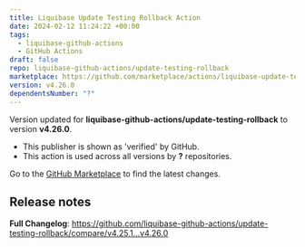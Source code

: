 ```yaml
---
title: Liquibase Update Testing Rollback Action
date: 2024-02-12 11:24:22 +00:00
tags:
  - liquibase-github-actions
  - GitHub Actions
draft: false
repo: liquibase-github-actions/update-testing-rollback
marketplace: https://github.com/marketplace/actions/liquibase-update-testing-rollback-action
version: v4.26.0
dependentsNumber: "?"
---
```



Version updated for **liquibase-github-actions/update-testing-rollback** to version **v4.26.0**.
- This publisher is shown as 'verified' by GitHub.
- This action is used across all versions by **?** repositories.

Go to the [GitHub Marketplace](https://github.com/marketplace/actions/liquibase-update-testing-rollback-action) to find the latest changes.

## Release notes

**Full Changelog**: https://github.com/liquibase-github-actions/update-testing-rollback/compare/v4.25.1...v4.26.0
